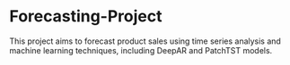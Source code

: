 # Forecasting-Project
This project aims to forecast product sales using time series analysis and machine learning techniques, including DeepAR and PatchTST models.

